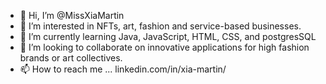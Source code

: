 - 👋 Hi, I’m @MissXiaMartin
- 👀 I’m interested in NFTs, art, fashion and service-based businesses.
- 🌱 I’m currently learning Java, JavaScript, HTML, CSS, and postgresSQL
- 💞️ I’m looking to collaborate on innovative applications for high fashion brands or art collectives.
- 📫 How to reach me ... linkedin.com/in/xia-martin/

<!---
MissXiaMartin/MissXiaMartin is a ✨ special ✨ repository because its `README.md` (this file) appears on your GitHub profile.
You can click the Preview link to take a look at your changes.
--->
